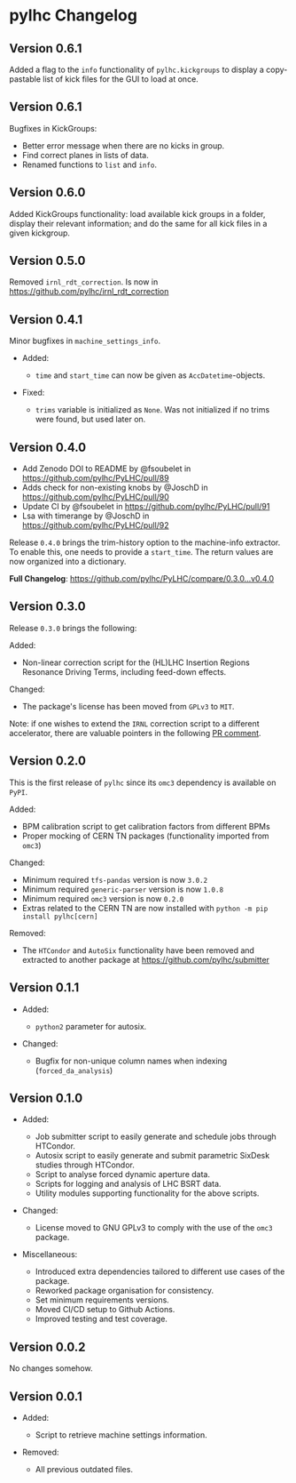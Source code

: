# pylhc Changelog

## Version 0.6.1

Added a flag to the `info` functionality of `pylhc.kickgroups` to display a copy-pastable list of kick files for the GUI to load at once.

## Version 0.6.1

Bugfixes in KickGroups:
  - Better error message when there are no kicks in group.
  - Find correct planes in lists of data.
  - Renamed functions to `list` and `info`.

## Version 0.6.0

Added KickGroups functionality: load available kick groups in a folder, display their relevant information; and do the same for all kick files in a given kickgroup.

## Version 0.5.0

Removed `irnl_rdt_correction`. Is now in https://github.com/pylhc/irnl_rdt_correction

## Version 0.4.1

Minor bugfixes in `machine_settings_info`.

- Added:
  - `time` and `start_time` can now be given as `AccDatetime`-objects.
  
- Fixed:
  - `trims` variable is initialized as `None`. Was not initialized if no 
  trims were found, but used later on.
    

## Version 0.4.0

* Add Zenodo DOI to README by @fsoubelet in https://github.com/pylhc/PyLHC/pull/89
* Adds check for non-existing knobs by @JoschD in https://github.com/pylhc/PyLHC/pull/90
* Update CI by @fsoubelet in https://github.com/pylhc/PyLHC/pull/91
* Lsa with timerange by @JoschD in https://github.com/pylhc/PyLHC/pull/92

Release `0.4.0` brings the trim-history option to the machine-info extractor.
To enable this, one needs to provide a `start_time`.
The return values are now organized into a dictionary.

**Full Changelog**: https://github.com/pylhc/PyLHC/compare/0.3.0...v0.4.0


## Version 0.3.0

Release `0.3.0` brings the following:

Added:
- Non-linear correction script for the (HL)LHC Insertion Regions Resonance Driving Terms, including feed-down effects.

Changed:
- The package's license has been moved from `GPLv3` to `MIT`.

Note: if one wishes to extend the `IRNL` correction script to a different accelerator, 
there are valuable pointers in the following 
[PR comment](https://github.com/pylhc/PyLHC/pull/74#issuecomment-966212021).


## Version 0.2.0

This is the first release of `pylhc` since its `omc3` dependency is available on `PyPI`.

Added:
- BPM calibration script to get calibration factors from different BPMs
- Proper mocking of CERN TN packages (functionality imported from `omc3`)

Changed:
- Minimum required `tfs-pandas` version is now `3.0.2`
- Minimum required `generic-parser` version is now `1.0.8`
- Minimum required `omc3` version is now `0.2.0`
- Extras related to the CERN TN are now installed with `python -m pip install pylhc[cern]`

Removed:
- The `HTCondor` and `AutoSix` functionality have been removed and extracted to another package at https://github.com/pylhc/submitter


## Version 0.1.1

- Added:
    - `python2` parameter for autosix.
  
- Changed:
    - Bugfix for non-unique column names when indexing (`forced_da_analysis`)


## Version 0.1.0

- Added:
    - Job submitter script to easily generate and schedule jobs through HTCondor.
    - Autosix script to easily generate and submit parametric SixDesk studies through HTCondor.
    - Script to analyse forced dynamic aperture data.
    - Scripts for logging and analysis of LHC BSRT data.
    - Utility modules supporting functionality for the above scripts.

- Changed:
    - License moved to GNU GPLv3 to comply with the use of the `omc3` package.

- Miscellaneous:
    - Introduced extra dependencies tailored to different use cases of the package.
    - Reworked package organisation for consistency.
    - Set minimum requirements versions.
    - Moved CI/CD setup to Github Actions.
    - Improved testing and test coverage.


## Version 0.0.2

No changes somehow.


## Version 0.0.1

- Added:
    - Script to retrieve machine settings information.

- Removed:
    - All previous outdated files.

